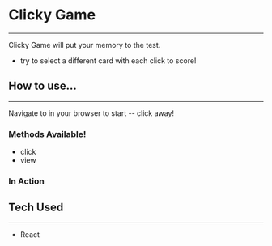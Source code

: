 # Clicky Game

---

Clicky Game will put your memory to the test.

- try to select a different card with each click to score!

## How to use...

---

Navigate to in your browser to start -- click away!

### Methods Available!

- click
- view

### In Action

## Tech Used

---

- React

